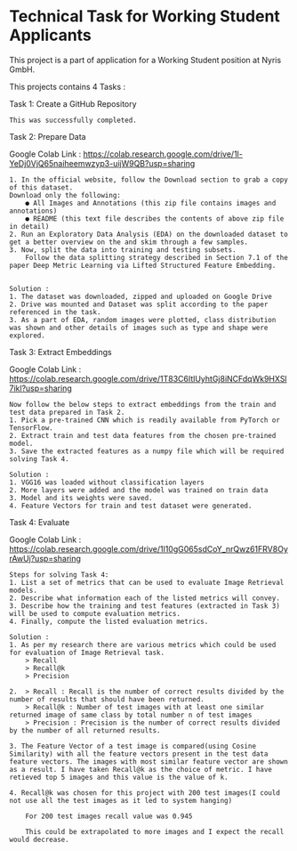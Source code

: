 
# Technical Task for Working Student Applicants

This project is a part of application for a Working Student position at Nyris GmbH.

This projects contains 4 Tasks : 

Task 1: Create a GitHub Repository
    
    This was successfully completed.

Task 2: Prepare Data

Google Colab Link : https://colab.research.google.com/drive/1l-YeDj0VjQ65naiheemwzyp3-uijW9QB?usp=sharing

    1. In the official website, follow the Download section to grab a copy of this dataset.
    Download only the following: 
        ● All Images and Annotations (this zip file contains images and annotations) 
        ● README (this text file describes the contents of above zip file in detail) 
    2. Run an Exploratory Data Analysis (EDA) on the downloaded dataset to get a better overview on the and skim through a few samples. 
    3. Now, split the data into training and testing subsets. 
        Follow the data splitting strategy described in Section 7.1 of the paper Deep Metric Learning via Lifted Structured Feature Embedding.


    Solution : 
    1. The dataset was downloaded, zipped and uploaded on Google Drive
    2. Drive was mounted and Dataset was split according to the paper referenced in the task.
    3. As a part of EDA, random images were plotted, class distribution was shown and other details of images such as type and shape were explored.



Task 3: Extract Embeddings

Google Colab Link : https://colab.research.google.com/drive/1T83C6ItlUyhtGj8iNCFdqWk9HXSl7ikl?usp=sharing

    Now follow the below steps to extract embeddings from the train and test data prepared in Task 2. 
    1. Pick a pre-trained CNN which is readily available from PyTorch or TensorFlow. 
    2. Extract train and test data features from the chosen pre-trained model. 
    3. Save the extracted features as a numpy file which will be required solving Task 4.

    Solution : 
    1. VGG16 was loaded without classification layers
    2. More layers were added and the model was trained on train data
    3. Model and its weights were saved.
    4. Feature Vectors for train and test dataset were generated.
    

Task 4: Evaluate

Google Colab Link : https://colab.research.google.com/drive/1l10gG065sdCoY_nrQwz61FRV8OyrAwUj?usp=sharing

    Steps for solving Task 4: 
    1. List a set of metrics that can be used to evaluate Image Retrieval models. 
    2. Describe what information each of the listed metrics will convey. 
    3. Describe how the training and test features (extracted in Task 3) will be used to compute evaluation metrics. 
    4. Finally, compute the listed evaluation metrics.

    Solution : 
    1. As per my research there are various metrics which could be used for evaluation of Image Retrieval task.
        > Recall
        > Recall@k
        > Precision
    
    2.  > Recall : Recall is the number of correct results divided by the number of results that should have been returned.
        > Recall@k : Number of test images with at least one similar returned image of same class by total number n of test images
        > Precision : Precision is the number of correct results divided by the number of all returned results.
    
    3. The Feature Vector of a test image is compared(using Cosine Similarity) with all the feature vectors present in the test data feature vectors. The images with most similar feature vector are shown as a result. I have taken Recall@k as the choice of metric. I have retieved top 5 images and this value is the value of k.

    4. Recall@k was chosen for this project with 200 test images(I could not use all the test images as it led to system hanging)

        For 200 test images recall value was 0.945

        This could be extrapolated to more images and I expect the recall would decrease.


